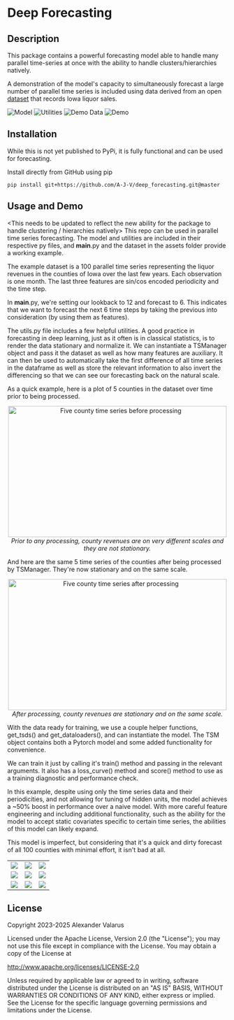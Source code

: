 # Deep Forecasting

## Description
This package contains a powerful forecasting model able to handle many parallel time-series at once with the ability to handle clusters/hierarchies natively.

A demonstration of the model's capacity to simultaneously forecast a large number of parallel time series is included using data derived from an open [dataset](https://data.iowa.gov/Sales-Distribution/Iowa-Liquor-Sales/m3tr-qhgy/about_data) that records Iowa liquor sales.

![Model](https://img.shields.io/badge/Neural_Network_Architecture-Complete-green)
![Utilities](https://img.shields.io/badge/Utilities-Complete-green)
![Demo Data](https://img.shields.io/badge/Demo_Data-Complete-green)
![Demo](https://img.shields.io/badge/Demo-Complete-green)

## Installation
While this is not yet published to PyPi, it is fully functional and can be used for forecasting.

Install directly from GitHub using pip

`pip install git+https://github.com/A-J-V/deep_forecasting.git@master`

## Usage and Demo
<This needs to be updated to reflect the new ability for the package to handle clustering / hierarchies natively>
This repo can be used in parallel time series forecasting. The model and utilities are included in their respective py files, and __main__.py and the dataset in the assets folder provide a working example.

The example dataset is a 100 parallel time series representing the liquor revenues in the counties of Iowa over the last few years. Each observation is one month. The last three features are sin/cos encoded periodicity and the time step.

In __main__.py, we're setting our lookback to 12 and forecast to 6. This indicates that we want to forecast the next 6 time steps by taking the previous into consideration (by using them as features).

The utils.py file includes a few helpful utilities. A good practice in forecasting in deep learning, just as it often is in classical statistics, is to render the data stationary and normalize it. We can instantiate a TSManager object and pass it the dataset as well as how many features are auxiliary. It can then be used to automatically take the first difference of all time series in the dataframe as well as store the relevant information to also invert the differencing so that we can see our forecasting back on the natural scale.

As a quick example, here is a plot of 5 counties in the dataset over time prior to being processed.

<p align="center">
  <img src="https://github.com/A-J-V/deep_forecasting/assets/72227828/e444d46c-9b79-43f5-9404-da4faf4baf77" alt="Five county time series before processing" width="500" height="300">
  <br>
  <em>Prior to any processing, county revenues are on very different scales and they are not stationary.</em>
</p>

And here are the same 5 time series of the counties after being processed by TSManager. They're now stationary and on the same scale.

<p align="center">
  <img src="https://github.com/A-J-V/deep_forecasting/assets/72227828/160d4a66-5908-451b-b44e-13935958cc07" alt="Five county time series after processing" width="500" height="300">
  <br>
  <em>After processing, county revenues are stationary and on the same scale.</em>
</p>

With the data ready for training, we use a couple helper functions, get_tsds() and get_dataloaders(), and can instantiate the model. The TSM object contains both a Pytorch model and some added functionality for convenience.

We can train it just by calling it's train() method and passing in the relevant arguments. It also has a loss_curve() method and score() method to use as a training diagnostic and performance check.

In this example, despite using only the time series data and their periodicities, and not allowing for tuning of hidden units, the model achieves a ~50% boost in performance over a naive model. With more careful feature engineering and including additional functionality, such as the ability for the model to accept static covariates specific to certain time series, the abilities of this model can likely expand.

This model is imperfect, but considering that it's a quick and dirty forecast of all 100 counties with minimal effort, it isn't bad at all.

<table>
  <tr>
    <td><img src="https://github.com/A-J-V/deep_forecasting/assets/72227828/a71b2482-9c66-4ec0-b351-cb193c6054b8" /></td>
    <td><img src="https://github.com/A-J-V/deep_forecasting/assets/72227828/c913b7ec-a1eb-49c3-ad4c-17662a3b90c0" /></td>
    <td><img src="https://github.com/A-J-V/deep_forecasting/assets/72227828/e198461a-31c5-4a56-802f-988d2bc2a258" /></td>
  </tr>
  <tr>
    <td><img src="https://github.com/A-J-V/deep_forecasting/assets/72227828/7e67faed-f12c-4c5c-afc6-6aa60f7d371e" /></td>
    <td><img src="https://github.com/A-J-V/deep_forecasting/assets/72227828/391dd5bd-f182-4679-b4db-faf25479c137" /></td>
    <td><img src="https://github.com/A-J-V/deep_forecasting/assets/72227828/42ad9a5b-81df-410a-a69d-b285e30cce2a" /></td>
  </tr>
  <tr>
    <td><img src="https://github.com/A-J-V/deep_forecasting/assets/72227828/aaf335ef-8e61-4b83-9aec-22a9085b26d6" /></td>
    <td><img src="https://github.com/A-J-V/deep_forecasting/assets/72227828/4357f8a8-4973-445b-ade1-cbecffd335bd" /></td>
    <td><img src="https://github.com/A-J-V/deep_forecasting/assets/72227828/49016f04-f9be-41d7-aa26-301f110da847" /></td>
  </tr>
</table>

## License

Copyright 2023-2025 Alexander Valarus

Licensed under the Apache License, Version 2.0 (the "License");
you may not use this file except in compliance with the License.
You may obtain a copy of the License at

   http://www.apache.org/licenses/LICENSE-2.0

Unless required by applicable law or agreed to in writing, software
distributed under the License is distributed on an "AS IS" BASIS,
WITHOUT WARRANTIES OR CONDITIONS OF ANY KIND, either express or implied.
See the License for the specific language governing permissions and
limitations under the License.
